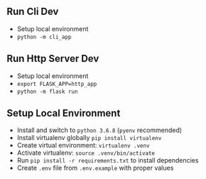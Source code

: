 ## Run Cli Dev
-  Setup local environment
- `python -m cli_app`

## Run Http Server Dev
-  Setup local environment
- `export FLASK_APP=http_app`
- `python -m flask run`

## Setup Local Environment
- Install and switch to `python 3.6.8` (`pyenv` recommended)
- Install virtualenv globally `pip install virtualenv`
- Create virtual environment: `virtualenv .venv`
- Activate virtualenv: `source .venv/bin/activate`
- Run `pip install -r requirements.txt` to install dependencies
- Create `.env` file from `.env.example` with proper values
